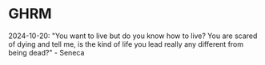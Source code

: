 # GHRM

2024-10-20: "You want to live but do you know how to live? You are scared of dying and tell me, is the kind of life you lead really any different from being dead?" - Seneca